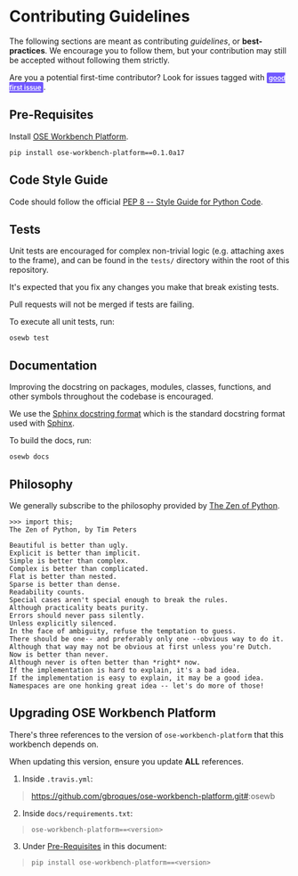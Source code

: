 # Contributing Guidelines
The following sections are meant as contributing *guidelines*, or **best-practices**. We encourage you to follow them, but your contribution may still be accepted without following them strictly.

Are you a potential first-time contributor? Look for issues tagged with <a href="https://github.com/gbroques/ose-3d-printer-workbench/issues?q=is%3Aissue+is%3Aopen+label%3A%22good+first+issue%22" style="height: 20px; padding: .15em 4px; font-weight: 600; line-height: 15px; border-radius: 2px; box-shadow: inset 0 -1px 0 rgba(27,31,35,.12); font-size: 12px;background-color: #7057ff; color: white">good first issue</a>.

## Pre-Requisites
Install [OSE Workbench Platform](https://github.com/gbroques/ose-workbench-platform).

    pip install ose-workbench-platform==0.1.0a17

## Code Style Guide
Code should follow the official [PEP 8 -- Style Guide for Python Code](https://www.python.org/dev/peps/pep-0008/).

## Tests
Unit tests are encouraged for complex non-trivial logic (e.g. attaching axes to the frame), and can be found in the `tests/` directory within the root of this repository.

It's expected that you fix any changes you make that break existing tests.

Pull requests will not be merged if tests are failing.

To execute all unit tests, run:

    osewb test

## Documentation
Improving the docstring on packages, modules, classes, functions, and other symbols throughout the codebase is encouraged.

We use the [Sphinx docstring format](https://sphinx-rtd-tutorial.readthedocs.io/en/latest/docstrings.html) which is the standard docstring format used with [Sphinx](https://www.sphinx-doc.org/en/master/).

To build the docs, run:

    osewb docs

## Philosophy
We generally subscribe to the philosophy provided by [The Zen of Python](https://www.python.org/dev/peps/pep-0020/).

```
>>> import this;
The Zen of Python, by Tim Peters

Beautiful is better than ugly.
Explicit is better than implicit.
Simple is better than complex.
Complex is better than complicated.
Flat is better than nested.
Sparse is better than dense.
Readability counts.
Special cases aren't special enough to break the rules.
Although practicality beats purity.
Errors should never pass silently.
Unless explicitly silenced.
In the face of ambiguity, refuse the temptation to guess.
There should be one-- and preferably only one --obvious way to do it.
Although that way may not be obvious at first unless you're Dutch.
Now is better than never.
Although never is often better than *right* now.
If the implementation is hard to explain, it's a bad idea.
If the implementation is easy to explain, it may be a good idea.
Namespaces are one honking great idea -- let's do more of those!
```

## Upgrading OSE Workbench Platform
There's three references to the version of `ose-workbench-platform` that this workbench depends on.

When updating this version, ensure you update **ALL** references.

1. Inside `.travis.yml`:

> https://github.com/gbroques/ose-workbench-platform.git#<version>:osewb

2. Inside `docs/requirements.txt`:

>     ose-workbench-platform==<version>

3. Under [Pre-Requisites](#pre-requisites) in this document:

>     pip install ose-workbench-platform==<version>
